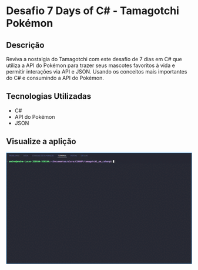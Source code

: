 <h1>Desafio 7 Days of C# - Tamagotchi Pokémon</h1>

<h2>Descrição</h2>
<p>
  Reviva a nostalgia do Tamagotchi com este desafio de 7 dias em C# que utiliza a API do Pokémon para trazer seus mascotes favoritos à vida e permitir interações via API e JSON. Usando os conceitos mais importantes do C# e consumindo a API do Pokémon.
</p>

<h2>Tecnologias Utilizadas</h2>
<ul>
  <li>C#</li>
  <li>API do Pokémon</li>
  <li>JSON</li>
</ul>

<h2>Visualize a aplição</h2>
<img style="border: 1px solid #5AA9E6" src="./assets/video.gif">